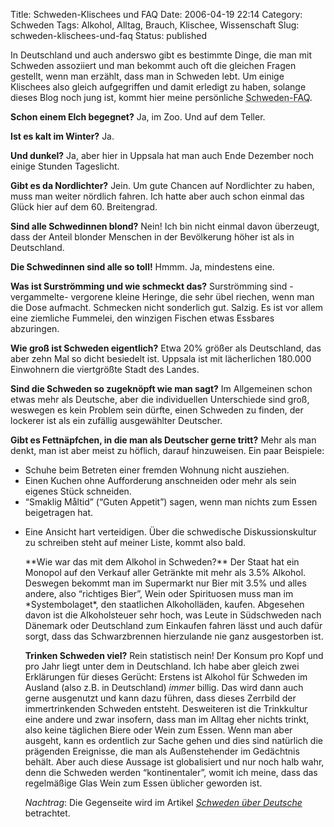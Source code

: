 Title: Schweden-Klischees und FAQ
Date: 2006-04-19 22:14
Category: Schweden
Tags: Alkohol, Alltag, Brauch, Klischee, Wissenschaft
Slug: schweden-klischees-und-faq
Status: published

In Deutschland und auch anderswo gibt es bestimmte Dinge, die man mit
Schweden assoziiert und man bekommt auch oft die gleichen Fragen
gestellt, wenn man erzählt, dass man in Schweden lebt. Um einige
Klischees also gleich aufgegriffen und damit erledigt zu haben, solange
dieses Blog noch jung ist, kommt hier meine persönliche
<abbr title="Frequently Asked Questions - Oft gestellte Fragen">Schweden-FAQ</abbr>.

**Schon einem Elch begegnet?** Ja, im Zoo. Und auf dem Teller.

**Ist es kalt im Winter?** Ja.

**Und dunkel?** Ja, aber hier in Uppsala hat man auch Ende Dezember noch
einige Stunden Tageslicht.

**Gibt es da Nordlichter?** Jein. Um gute Chancen auf Nordlichter zu
haben, muss man weiter nördlich fahren. Ich hatte aber auch schon einmal
das Glück hier auf dem 60. Breitengrad.

**Sind alle Schwedinnen blond?** Nein! Ich bin nicht einmal davon
überzeugt, dass der Anteil blonder Menschen in der Bevölkerung höher ist
als in Deutschland.

**Die Schwedinnen sind alle so toll!** Hmmm. Ja, mindestens eine.

**Was ist Surströmming und wie schmeckt das?** Surströmming sind
-vergammelte- vergorene kleine Heringe, die sehr übel riechen, wenn man
die Dose aufmacht. Schmecken nicht sonderlich gut. Salzig. Es ist vor
allem eine ziemliche Fummelei, den winzigen Fischen etwas Essbares
abzuringen.

**Wie groß ist Schweden eigentlich?** Etwa 20% größer als Deutschland,
das aber zehn Mal so dicht besiedelt ist. Uppsala ist mit lächerlichen
180.000 Einwohnern die viertgrößte Stadt des Landes.

**Sind die Schweden so zugeknöpft wie man sagt?** Im Allgemeinen schon
etwas mehr als Deutsche, aber die individuellen Unterschiede sind groß,
weswegen es kein Problem sein dürfte, einen Schweden zu finden, der
lockerer ist als ein zufällig ausgewählter Deutscher.

**Gibt es Fettnäpfchen, in die man als Deutscher gerne tritt?** Mehr als
man denkt, man ist aber meist zu höflich, darauf hinzuweisen. Ein paar
Beispiele:

-   Schuhe beim Betreten einer fremden Wohnung nicht ausziehen.
-   Einen Kuchen ohne Aufforderung anschneiden oder mehr als sein
    eigenes Stück schneiden.
-   “Smaklig Måltid” (“Guten Appetit”) sagen, wenn man nichts zum Essen
    beigetragen hat.

<ul>
<li>
Eine Ansicht hart verteidigen. Über die schwedische Diskussionskultur zu
schreiben steht auf meiner Liste, kommt also bald.

</p>
**Wie war das mit dem Alkohol in Schweden?** Der Staat hat ein Monopol
auf den Verkauf aller Getränkte mit mehr als 3.5% Alkohol. Deswegen
bekommt man im Supermarkt nur Bier mit 3.5% und alles andere, also
“richtiges Bier”, Wein oder Spirituosen muss man im *Systembolaget*, den
staatlichen Alkoholläden, kaufen. Abgesehen davon ist die Alkoholsteuer
sehr hoch, was Leute in Südschweden nach Dänemark oder Deutschland zum
Einkaufen fahren lässt und auch dafür sorgt, dass das Schwarzbrennen
hierzulande nie ganz ausgestorben ist.

**Trinken Schweden viel?** Rein statistisch nein! Der Konsum pro Kopf
und pro Jahr liegt unter dem in Deutschland. Ich habe aber gleich zwei
Erklärungen für dieses Gerücht: Erstens ist Alkohol für Schweden im
Ausland (also z.B. in Deutschland) *immer* billig. Das wird dann auch
gerne ausgenutzt und kann dazu führen, dass dieses Zerrbild der
immertrinkenden Schweden entsteht. Desweiteren ist die Trinkkultur eine
andere und zwar insofern, dass man im Alltag eher nichts trinkt, also
keine täglichen Biere oder Wein zum Essen. Wenn man aber ausgeht, kann
es ordentlich zur Sache gehen und dies sind natürlich die prägenden
Ereignisse, die man als Außenstehender im Gedächtnis behält. Aber auch
diese Aussage ist globalisiert und nur noch halb wahr, denn die Schweden
werden “kontinentaler”, womit ich meine, dass das regelmäßige Glas Wein
zum Essen üblicher geworden ist.

*Nachtrag*: Die Gegenseite wird im Artikel [*Schweden über
Deutsche*](http://www.fiket.de/2006/05/30/schweden-ueber-deutsche/)
betrachtet.

